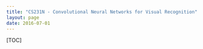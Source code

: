 ```yaml
---
title: "CS231N - Convolutional Neural Networks for Visual Recognition"
layout: page
date: 2016-07-01
---
```

[TOC]





